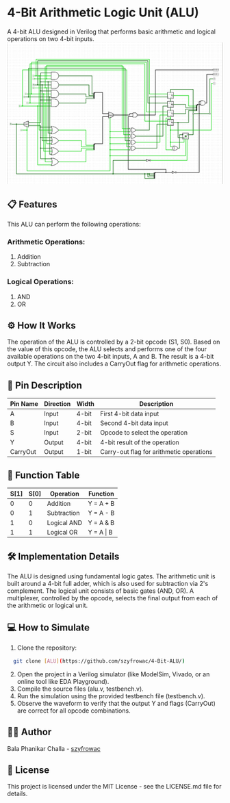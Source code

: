 # **4-Bit Arithmetic Logic Unit (ALU)**
A 4-bit ALU designed in Verilog that performs basic arithmetic and logical operations on two 4-bit inputs.
![4 Bit ALU](https://github.com/szyfrowac/4-Bit-ALU/blob/main/4-Bit-ALU.png)

## 📋 Features
This ALU can perform the following operations:

### Arithmetic Operations:
1. Addition
2. Subtraction

### Logical Operations:

1. AND
2. OR

## ⚙️ How It Works
The operation of the ALU is controlled by a 2-bit opcode (S1, S0). Based on the value of this opcode, the ALU selects and performs one of the four available operations on the two 4-bit inputs, A and B. The result is a 4-bit output Y. The circuit also includes a CarryOut flag for arithmetic operations.

## 📌 Pin Description
| Pin Name  | Direction | Width | Description                                |
|-----------|-----------|-------|--------------------------------------------|
| A         | Input     | 4-bit | First 4-bit data input                     |
| B         | Input     | 4-bit | Second 4-bit data input                    |
| S         | Input     | 2-bit | Opcode to select the operation              |
| Y         | Output    | 4-bit | 4-bit result of the operation              |
| CarryOut  | Output    | 1-bit | Carry-out flag for arithmetic operations   |

## 🧮 Function Table
| S[1] | S[0] | Operation     | Function     |
|------|------|---------------|--------------|
| 0    | 0    | Addition      | Y = A + B    |
| 0    | 1    | Subtraction   | Y = A - B    |
| 1    | 0    | Logical AND   | Y = A & B    |
| 1    | 1    | Logical OR    | Y = A \| B   |

## 🛠️ Implementation Details
The ALU is designed using fundamental logic gates. The arithmetic unit is built around a 4-bit full adder, which is also used for subtraction via 2's complement. The logical unit consists of basic gates (AND, OR). A multiplexer, controlled by the opcode, selects the final output from each of the arithmetic or logical unit.

## 💻 How to Simulate
1. Clone the repository:

```bash
  git clone [ALU](https://github.com/szyfrowac/4-Bit-ALU/)
```

2. Open the project in a Verilog simulator (like ModelSim, Vivado, or an online tool like EDA Playground).
3. Compile the source files (alu.v, testbench.v).
4. Run the simulation using the provided testbench file (testbench.v).
5. Observe the waveform to verify that the output Y and flags (CarryOut) are correct for all opcode combinations.

## 🧑‍💻 Author
Bala Phanikar Challa - [szyfrowac](https://github.com/szyfrowac/)

## 📄 License
This project is licensed under the MIT License - see the LICENSE.md file for details.
